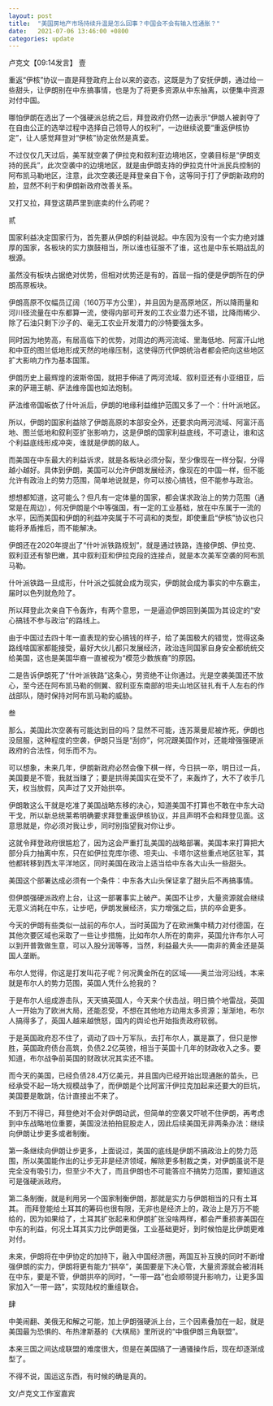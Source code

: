 ```yaml
---
layout: post
title:  "美国房地产市场持续升温是怎么回事？中国会不会有输入性通胀？"
date:   2021-07-06 13:46:00 +0800
categories: update
---
```

卢克文【09:14发言】
壹

重返“伊核”协议一直是拜登政府上台以来的姿态，这既是为了安抚伊朗，通过给一些甜头，让伊朗别在中东搞事情，也是为了将更多资源从中东抽离，以便集中资源对付中国。

哪怕伊朗在选出了一个强硬派总统之后，拜登政府仍然一边表示“伊朗人被剥夺了在自由公正的选举过程中选择自己领导人的权利”，一边继续说要“重返伊核协定”，让人感觉拜登对“伊核”协定依然是真爱。

不过仅仅几天过后，美军就空袭了伊拉克和叙利亚边境地区，空袭目标是“伊朗支持的民兵”，此次空袭中的边境地区，就是由伊朗支持的伊拉克什叶派民兵控制的阿布凯马勒地区，注意，此次空袭还是拜登亲自下令，这等同于打了伊朗新政府的脸，显然不利于和伊朗新政府改善关系。

又打又拉，拜登这葫芦里到底卖的什么药呢？

贰

国家利益决定国家行为，首先要从伊朗的利益说起。中东因为没有一个实力绝对雄厚的国家，各板块的实力旗鼓相当，所以谁也征服不了谁，这也是中东长期战乱的根源。

虽然没有板块占据绝对优势，但相对优势还是有的，首屈一指的便是伊朗所在的伊朗高原板块。

伊朗高原不仅幅员辽阔（160万平方公里），并且因为是高原地区，所以降雨量和河川径流量在中东都算一流，使得内部可开发的工农业潜力还不错，比降雨稀少、除了石油只剩下沙子的、毫无工农业开发潜力的沙特要强太多。

同时因为地势高，有居高临下的优势，对周边的两河流域、里海低地、阿富汗山地和中亚的图兰低地形成天然的地缘压制，这使得历代伊朗统治者都会把向这些地区扩大影响力作为基本国策。

伊朗历史上最辉煌的波斯帝国，就把手伸进了两河流域、叙利亚还有小亚细亚，后来的萨珊王朝、萨法维帝国也如法炮制。

萨法维帝国皈依了什叶派后，伊朗的地缘利益维护范围又多了一个：什叶派地区。

所以，伊朗的国家利益除了伊朗高原的本部安全外，还要求向两河流域、阿富汗高地、图兰低地和叙利亚扩张影响力，这是伊朗的国家利益底线，不可退让，谁和这个利益底线形成冲突，谁就是伊朗的敌人。

而美国在中东最大的利益诉求，就是各板块必须分裂，至少像现在一样分裂，分得越小越好。具体到伊朗，美国可以允许伊朗发展经济，像现在的中国一样，但不能允许有政治上的势力范围，简单地说就是，你可以按心搞钱，但不能参与政治。

想想都知道，这可能么？但凡有一定体量的国家，都会谋求政治上的势力范围（通常是在周边），何况伊朗是个中等强国，有一定的工业基础，放在中东属于一流的水平，因而美国和伊朗的利益冲突属于不可调和的类型，即使重启“伊核”协议也只能将矛盾推后，而不能解决。

伊朗还在2020年提出了“什叶派铁路规划”，就是通过铁路，连接伊朗、伊拉克、叙利亚还有黎巴嫩，其中叙利亚和伊拉克段的连接点，就是本次美军空袭的阿布凯马勒。

什叶派铁路一旦成形，什叶派之弧就会成为现实，伊朗就会成为事实的中东霸主，届时以色列就危险了。

所以拜登此次亲自下令轰炸，有两个意思，一是逼迫伊朗回到美国为其设定的“安心搞钱不参与政治”的路线上。

由于中国过去四十年一直表现的安心搞钱的样子，给了美国极大的错觉，觉得这条路线啥国家都能接受，最好大伙儿都只发展经济，政治连同国家自身安全都统统交给美国，这也是美国华裔一直被视为“模范少数族裔”的原因。

二是告诉伊朗死了“什叶派铁路”这条心，劳资绝不让你通过。光是空袭美国还不放心，至今还在阿布凯马勒的侧翼、叙利亚东南部的坦夫山地区驻扎有千人左右的作战部队，随时保持对阿布凯马勒的威胁。


叁

那么，美国此次空袭有可能达到目的吗？显然不可能，连苏莱曼尼被炸死，伊朗也没屈服，这种程度的空袭，伊朗只当是“刮痧”，何况跟美国作对，还能增强强硬派政府的合法性，何乐而不为。

可以想象，未来几年，伊朗新政府必然会像下棋一样，今日拱一卒，明日过一兵，美国要是不管，我就当赚了；要是拱得美国实在受不了，来轰炸了，大不了收手几天，权当放假，风声过了又开始拱卒。

伊朗敢这么干就是吃准了美国战略东移的决心，知道美国不打算也不敢在中东大动干戈，所以新总统莱希明确要求拜登重返伊核协议，并且声明不会和拜登见面。这意思就是，你必须对我让步，同时别指望我对你让步。

这就令拜登政府很尴尬了，因为这会严重打乱美国的战略部署。美国本来打算把大部分兵力抽离中东，只在如伊拉克库尔德、坦夫山、卡塔尔这些重点地区驻军，其他都转移到西太平洋地区，同时美国在政治上适当给中东各大山头一些甜头。

美国这个部署达成必须有一个条件：中东各大山头保证拿了甜头后不再搞事情。

但伊朗强硬派政府上台，让这一部署事实上破产。美国不让步，大量资源就会继续无意义消耗在中东，让步吧，伊朗发展经济，实力增强之后，拱的卒会更多。

今天的伊朗有些类似一战前的布尔人，当时英国为了在欧洲集中精力对付德国，在其他次要区域也采取了一些让步措施，比如布尔人所在的南非，英国允许布尔人可以到开普敦做生意，可以入股分润等等，当然，利益最大头——南非的黄金还是英国人垄断。

布尔人觉得，你这是打发叫花子呢？何况黄金所在的区域——奥兰治河沿线，本来就是布尔人的势力范围，英国人凭什么抢我的？

于是布尔人组成游击队，天天搞英国人，今天来个伏击战，明日搞个地雷战，英国人一开始为了欧洲大局，还能忍受，不想在其他地方动用太多资源；渐渐地，布尔人搞得多了，英国人越来越愤怒，国内的舆论也开始指责政府软弱。

于是英国政府忍不住了，调动了四十万军队，去打布尔人，赢是赢了，但只是惨胜，英国政府债台高筑，负债2.2亿英镑，相当于英国十几年的财政收入之多。要知道，布尔战争前英国的财政状况其实还不错。

而今天的美国，已经负债28.4万亿美元，并且国内已经开始出现通胀的苗头，已经承受不起一场大规模战争了，而伊朗是个比阿富汗伊拉克加起来还要大的巨坑，美国要是敢跳，估计直接出不来了。

不到万不得已，拜登绝对不会对伊朗动武，但简单的空袭又吓唬不住伊朗，再考虑到中东战略地位重要，美国没法拍拍屁股走人，因此后续美国无非两条办法：继续向伊朗让步更多或者制衡。

第一条继续向伊朗让步更多，上面说过，美国的底线是伊朗不搞政治上的势力范围，所以美国能作出的让步无非是经济领域，解除更多制裁之类，对伊朗虽说不是完全没有吸引力，但至少不大了，而且伊朗也不可能答应不搞势力范围，要知道这可是强硬派政府。

第二条制衡，就是利用另一个国家制衡伊朗，那就是实力与伊朗相当的只有土耳其。
而拜登能给土耳其的筹码也很有限，无非也是经济上的，政治上是万万不能给的，因为如果给了，土耳其扩张起来和伊朗扩张没啥两样，都会严重损害美国在中东的利益，何况土耳其实力比伊朗更强，工业基础更好，到时候怕是比伊朗更难对付。

未来，伊朗将在中伊协定的加持下，融入中国经济圈，两国互补互换的同时不断增强伊朗的实力，伊朗将更有能力“拱卒”，美国要是下决心管，大量资源就会被消耗在中东，要是不管，伊朗拱卒的同时，“一带一路”也会顺带提升影响力，让更多国家加入“一带一路”，实现陆权的重组联合。

肆

中美闹翻、美俄无和解之可能，加上伊朗强硬派上台，三个因素叠加在一起，就是美国最为恐惧的、布热津斯基的《大棋局》里所说的“中俄伊朗三角联盟”。

本来三国之间达成联盟的难度很大，但是在美国搞了一通骚操作后，现在却逐渐成型了。

不得不说，国运这东西，有时候的确是真的。

文/卢克文工作室嘉宾

